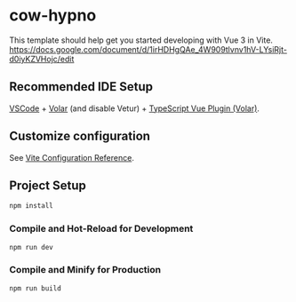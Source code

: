 # cow-hypno

This template should help get you started developing with Vue 3 in Vite.
https://docs.google.com/document/d/1irHDHgQAe_4W909tlvnv1hV-LYsiRjt-d0iyKZVHojc/edit

## Recommended IDE Setup

[VSCode](https://code.visualstudio.com/) + [Volar](https://marketplace.visualstudio.com/items?itemName=Vue.volar) (and disable Vetur) + [TypeScript Vue Plugin (Volar)](https://marketplace.visualstudio.com/items?itemName=Vue.vscode-typescript-vue-plugin).

## Customize configuration

See [Vite Configuration Reference](https://vitejs.dev/config/).

## Project Setup

```sh
npm install
```

### Compile and Hot-Reload for Development

```sh
npm run dev
```

### Compile and Minify for Production

```sh
npm run build
```

